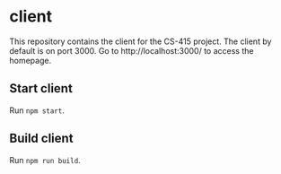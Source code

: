 # client
This repository contains the client for the CS-415 project. The client by default is on port 3000. Go to http://localhost:3000/ to access the homepage. 

## Start client

Run `npm start`.

## Build client

Run `npm run build`.
